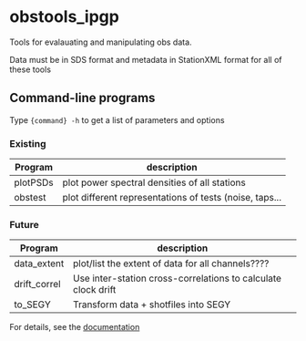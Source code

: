 # obstools_ipgp

Tools for evalauating and manipulating obs data.

Data must be in SDS format and metadata in StationXML format for all of these tools


## Command-line programs

Type ``{command} -h`` to get a list of parameters and options

### Existing

| Program     | description                                             |
| ----------- | ------------------------------------------------------- |
| plotPSDs    | plot power spectral densities of all stations           |
| obstest     | plot different representations of tests (noise, taps... |

### Future

| Program      | description                                                   |
| ------------ | ------------------------------------------------------------- |
| data_extent  | plot/list the extent of data for all channels????             |
| drift_correl | Use inter-station cross-correlations to calculate clock drift |
| to_SEGY      | Transform data + shotfiles into SEGY                          |


For details, see the [documentation](obstools_ipgp.readthedocs.io)

